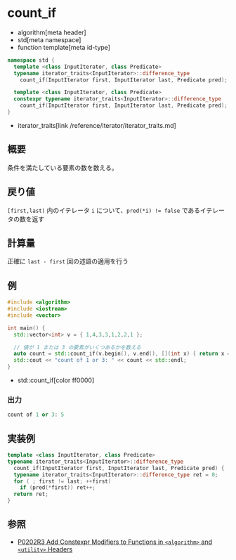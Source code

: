 # count_if
* algorithm[meta header]
* std[meta namespace]
* function template[meta id-type]

```cpp
namespace std {
  template <class InputIterator, class Predicate>
  typename iterator_traits<InputIterator>::difference_type
    count_if(InputIterator first, InputIterator last, Predicate pred); // C++03

  template <class InputIterator, class Predicate>
  constexpr typename iterator_traits<InputIterator>::difference_type
    count_if(InputIterator first, InputIterator last, Predicate pred); // C++20
}
```
* iterator_traits[link /reference/iterator/iterator_traits.md]

## 概要
条件を満たしている要素の数を数える。


## 戻り値
`[first,last)` 内のイテレータ `i` について、`pred(*i) != false` であるイテレータの数を返す


## 計算量
正確に `last - first` 回の述語の適用を行う


## 例
```cpp example
#include <algorithm>
#include <iostream>
#include <vector>

int main() {
  std::vector<int> v = { 1,4,3,3,1,2,2,1 };

  // 値が 1 または 3 の要素がいくつあるかを数える
  auto count = std::count_if(v.begin(), v.end(), [](int x) { return x == 1 || x == 3; });
  std::cout << "count of 1 or 3: " << count << std::endl;
}
```
* std::count_if[color ff0000]

### 出力
```cpp
count of 1 or 3: 5
```


## 実装例
```cpp
template <class InputIterator, class Predicate>
typename iterator_traits<InputIterator>::difference_type
  count_if(InputIterator first, InputIterator last, Predicate pred) {
  typename iterator_traits<InputIterator>::difference_type ret = 0;
  for ( ; first != last; ++first)
    if (pred(*first)) ret++;
  return ret;
}
```


## 参照
- [P0202R3 Add Constexpr Modifiers to Functions in `<algorithm>` and `<utility>` Headers](http://www.open-std.org/jtc1/sc22/wg21/docs/papers/2017/p0202r3.html)
